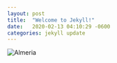 ```yaml
---
layout: post
title:  "Welcome to Jekyll!"
date:   2020-02-13 04:10:29 -0600
categories: jekyll update
---
```


![Almeria]({{site.url}}/images/2020-02-20/CELIASO.png)